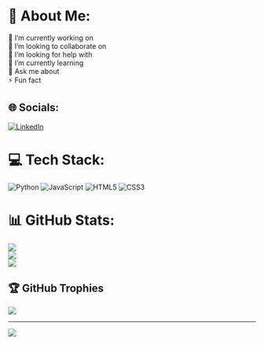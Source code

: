 # 💫 About Me:
🔭 I’m currently working on<br>👯 I’m looking to collaborate on<br>🤝 I’m looking for help with<br>🌱 I’m currently learning<br>💬 Ask me about<br>⚡ Fun fact


## 🌐 Socials:
[![LinkedIn](https://img.shields.io/badge/LinkedIn-%230077B5.svg?logo=linkedin&logoColor=white)](https://linkedin.com/in/www.linkedin.com/in/mfebriyudhi) 

# 💻 Tech Stack:
![Python](https://img.shields.io/badge/python-3670A0?style=for-the-badge&logo=python&logoColor=ffdd54) ![JavaScript](https://img.shields.io/badge/javascript-%23323330.svg?style=for-the-badge&logo=javascript&logoColor=%23F7DF1E) ![HTML5](https://img.shields.io/badge/html5-%23E34F26.svg?style=for-the-badge&logo=html5&logoColor=white) ![CSS3](https://img.shields.io/badge/css3-%231572B6.svg?style=for-the-badge&logo=css3&logoColor=white)
# 📊 GitHub Stats:
![](https://github-readme-stats.vercel.app/api?username=mfebriyudhi9&theme=dark&hide_border=false&include_all_commits=false&count_private=false)<br/>
![](https://github-readme-streak-stats.herokuapp.com/?user=mfebriyudhi9&theme=dark&hide_border=false)<br/>
![](https://github-readme-stats.vercel.app/api/top-langs/?username=mfebriyudhi9&theme=dark&hide_border=false&include_all_commits=false&count_private=false&layout=compact)

## 🏆 GitHub Trophies
![](https://github-profile-trophy.vercel.app/?username=mfebriyudhi9&theme=radical&no-frame=false&no-bg=true&margin-w=4)

---
[![](https://visitcount.itsvg.in/api?id=mfebriyudhi9&icon=0&color=0)](https://visitcount.itsvg.in)

<!-- Proudly created with GPRM ( https://gprm.itsvg.in ) -->
